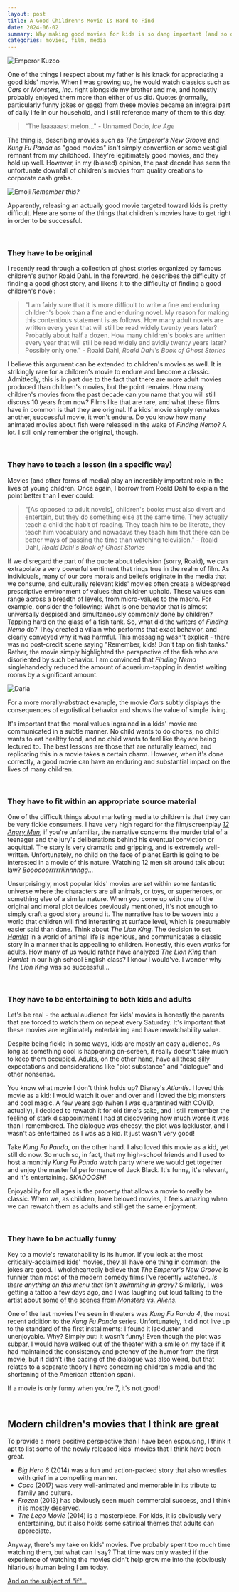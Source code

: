 ```yaml
---
layout: post
title: A Good Children's Movie Is Hard to Find
date: 2024-06-02
summary: Why making good movies for kids is so dang important (and so dang hard).
categories: movies, film, media
---
```


![Emperor Kuzco](/images/posts/childrens-movies/llama.jpg)

One of the things I respect about my father is his knack for appreciating a good kids' movie. When I was growing up, he would watch classics such as *Cars* or *Monsters, Inc.* right alongside my brother and me, and honestly probably enjoyed them more than either of us did. Quotes (normally, particularly funny jokes or gags) from these movies became an integral part of daily life in our household, and I still reference many of them to this day.

> "The laaaaaast melon..."  - Unnamed Dodo, *Ice Age*

The thing is, describing movies such as *The Emperor's New Groove* and *Kung Fu Panda* as "good movies" isn't simply convention or some vestigial remnant from my childhood. They're legitimately good movies, and they hold up well. However, in my (biased) opinion, the past decade has seen the unfortunate downfall of children's movies from quality creations to corporate cash grabs. 

![Emoji](/images/posts/childrens-movies/emoji.jpg)
*Remember this?*

Apparently, releasing an actually good movie targeted toward kids is pretty difficult. Here are some of the things that children's movies have to get right in order to be successful. 

<br>

### They have to be original

I recently read through a collection of ghost stories organized by famous children's author Roald Dahl. In the foreword, he describes the difficulty of finding a good ghost story, and likens it to the difficulty of finding a good children's novel:

> "I am fairly sure that it is more difficult to write a fine and enduring children's book than a fine and enduring novel. My reason for making this contentious statement is as follows. How many adult novels are written every year that will still be read widely twenty years later? Probably about half a dozen. How many children's books are written every year that will still be read widely and avidly twenty years later? Possibly only one." - Roald Dahl, *Roald Dahl's Book of Ghost Stories*

I believe this argument can be extended to children's movies as well. It is strikingly rare for a children's movie to endure and become a classic. Admittedly, this is in part due to the fact that there are more adult movies produced than children's movies, but the point remains. How many children's movies from the past decade can you name that you will still discuss 10 years from now? Films like that are rare, and what these films have in common is that they are original. If a kids' movie simply remakes another, successful movie, it won't endure. Do you know how many animated movies about fish were released in the wake of *Finding Nemo*? A lot. I still only remember the original, though.

<br>

### They have to teach a lesson (in a specific way)

Movies (and other forms of media) play an incredibly important role in the lives of young children. Once again, I borrow from Roald Dahl to explain the point better than I ever could:

> "[As opposed to adult novels], children's books must also divert and entertain, but they do something else at the same time. They actually teach a child the habit of reading. They teach him to be literate, they teach him vocabulary and nowadays they teach him that there can be better ways of passing the time than watching television." - Roald Dahl, *Roald Dahl's Book of Ghost Stories*

If we disregard the part of the quote about television (sorry, Roald), we can extrapolate a very powerful sentiment that rings true in the realm of film. As individuals, many of our core morals and beliefs originate in the media that we consume, and culturally relevant kids' movies often create a widespread prescriptive environment of values that children uphold. These values can range across a breadth of levels, from micro-values to the macro. For example, consider the following: What is one behavior that is almost universally despised and simultaneously commonly done by children? Tapping hard on the glass of a fish tank. So, what did the writers of *Finding Nemo* do? They created a villain who performs that exact behavior, and clearly conveyed why it was harmful. This messaging wasn't explicit - there was no post-credit scene saying "Remember, kids! Don't tap on fish tanks." Rather, the movie simply highlighted the perspective of the fish who are disoriented by such behavior. I am convinced that *Finding Nemo* singlehandedly reduced the amount of aquarium-tapping in dentist waiting rooms by a significant amount.

![Darla](/images/posts/childrens-movies/darla.jpg "POV: You just hatched")

For a more morally-abstract example, the movie *Cars* subtly displays the consequences of egotistical behavior and shows the value of simple living. 

It's important that the moral values ingrained in a kids' movie are communicated in a subtle manner. No child wants to do chores, no child wants to eat healthy food, and no child wants to feel like they are being lectured to. The best lessons are those that are naturally learned, and replicating this in a movie takes a certain charm. However, when it's done correctly, a good movie can have an enduring and substantial impact on the lives of many children.

<br>

### They have to fit within an appropriate source material

One of the difficult things about marketing media to children is that they can be very fickle consumers. I have very high regard for the film/screenplay [*12 Angry Men*](https://www.imdb.com/title/tt0050083/); if you're unfamiliar, the narrative concerns the murder trial of a teenager and the jury's deliberations behind his eventual conviction or acquittal. The story is very dramatic and gripping, and is extremely well-written. Unfortunately, no child on the face of planet Earth is going to be interested in a movie of this nature. Watching 12 men sit around talk about law? *Boooooorrrrriiinnnngg...* 

Unsurprisingly, most popular kids' movies are set within some fantastic universe where the characters are all animals, or toys, or superheroes, or something else of a similar nature. When you come up with one of the original and moral plot devices previously mentioned, it's not enough to simply craft a good story around it. The narrative has to be woven into a world that children will find interesting at surface level, which is presumably easier said than done. Think about *The Lion King*. The decision to set [*Hamlet*](https://www.shakespeare.org.uk/explore-shakespeare/shakespedia/shakespeares-plays/hamlet/#:~:text=The%20ghost%20of%20the%20King,devises%20plots%20to%20kill%20Hamlet.) in a world of animal life is ingenious, and communicates a classic story in a manner that is appealing to children. Honestly, this even works for adults. How many of us would rather have analyzed *The Lion King* than *Hamlet* in our high school English class? I know I would've. I wonder why *The Lion King* was so successful... 

<br>

### They have to be entertaining to both kids and adults

Let's be real - the actual audience for kids' movies is honestly the parents that are forced to watch them on repeat every Saturday. It's important that these movies are legitimately entertaining and have rewatchability value. 

Despite being fickle in some ways, kids are mostly an easy audience. As long as something cool is happening on-screen, it really doesn't take much to keep them occupied. Adults, on the other hand, have all these silly expectations and considerations like "plot substance" and "dialogue" and other nonsense. 

You know what movie I don't think holds up? Disney's *Atlantis*. I loved this movie as a kid: I would watch it over and over and I loved the big monsters and cool magic. A few years ago (when I was quarantined with COVID, actually), I decided to rewatch it for old time's sake, and I still remember the feeling of stark disappointment I had at discovering how much worse it was than I remembered. The dialogue was cheesy, the plot was lackluster, and I wasn't as entertained as I was as a kid. It just wasn't very good!

Take *Kung Fu Panda*, on the other hand. I also loved this movie as a kid, yet still do now. So much so, in fact, that my high-school friends and I used to host a monthly *Kung Fu Panda* watch party where we would get together and enjoy the masterful performance of Jack Black. It's funny, it's relevant, and it's entertaining. *SKADOOSH!*

Enjoyability for all ages is the property that allows a movie to really be classic. When we, as children, have beloved movies, it feels amazing when we can rewatch them as adults and still get the same enjoyment. 

<br>

### They have to be actually funny

Key to a movie's rewatchability is its humor. If you look at the most critically-acclaimed kids' movies, they all have one thing in common: the jokes are good. I wholeheartedly believe that *The Emperor's New Groove* is funnier than most of the modern comedy films I've recently watched. *Is there anything on this menu that isn't swimming in gravy?* Similarly, I was getting a tattoo a few days ago, and I was laughing out loud talking to the artist about [some of the scenes from *Monsters vs. Aliens*](https://www.youtube.com/watch?v=XNzsPZ5cqkk).

One of the last movies I've seen in theaters was *Kung Fu Panda 4*, the most recent addition to the *Kung Fu Panda* series. Unfortunately, it did not live up to the standard of the first installments: I found it lackluster and unenjoyable. Why? Simply put: it wasn't funny! Even though the plot was subpar, I would have walked out of the theater with a smile on my face if it had maintained the consistency and potency of the humor from the first movie, but it didn't (the pacing of the dialogue was also weird, but that relates to a separate theory I have concerning children's media and the shortening of the American attention span). 

If a movie is only funny when you're 7, it's not good!

<br>

## Modern children's movies that I think are great

To provide a more positive perspective than I have been espousing, I think it apt to list some of the newly released kids' movies that I think have been great. 

* *Big Hero 6* (2014) was a fun and action-packed story that also wrestles with grief in a compelling manner. 
* *Coco* (2017) was very well-animated and memorable in its tribute to family and culture.
* *Frozen* (2013) has obviously seen much commercial success, and I think it is mostly deserved.
* *The Lego Movie* (2014) is a masterpiece. For kids, it is obviously very entertaining, but it also holds some satirical themes that adults can appreciate.

Anyway, there's my take on kids' movies. I've probably spent too much time watching them, but what can I say? That time was only wasted if the experience of watching the movies didn't help grow me into the (obviously hilarious) human being I am today.

[And on the subject of "if"...](https://www.youtube.com/watch?v=J_r0INpdvf4)